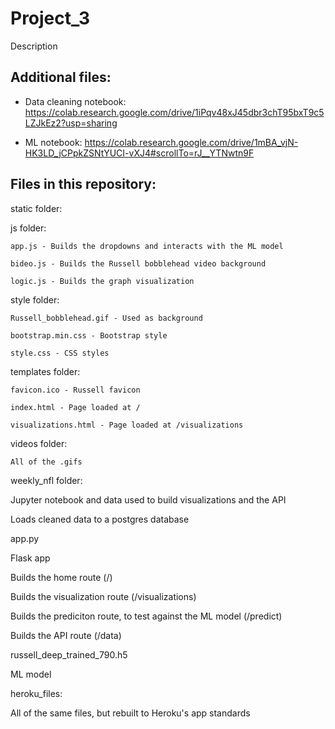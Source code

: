 # Project_3
Description


## Additional files:
* Data cleaning notebook:
  https://colab.research.google.com/drive/1iPqv48xJ45dbr3chT95bxT9c5LZJkEz2?usp=sharing

* ML notebook:
  https://colab.research.google.com/drive/1mBA_vjN-HK3LD_jCPpkZSNtYUCI-vXJ4#scrollTo=rJ__YTNwtn9F

## Files in this repository:
static folder:
  
  js folder:
    
    app.js - Builds the dropdowns and interacts with the ML model
    
    bideo.js - Builds the Russell bobblehead video background
    
    logic.js - Builds the graph visualization

  
  style folder:
    
    Russell_bobblehead.gif - Used as background
    
    bootstrap.min.css - Bootstrap style
    
    style.css - CSS styles

  templates folder:
    
    favicon.ico - Russell favicon
    
    index.html - Page loaded at /
    
    visualizations.html - Page loaded at /visualizations

  videos folder:
    
    All of the .gifs

weekly_nfl folder:
  
  Jupyter notebook and data used to build visualizations and the API
  
  Loads cleaned data to a postgres database

app.py
  
  Flask app
  
  Builds the home route (/)
  
  Builds the visualization route (/visualizations)
  
  Builds the prediciton route, to test against the ML model (/predict)
  
  Builds the API route (/data)

russell_deep_trained_790.h5
  
  ML model

heroku_files:
  
  All of the same files, but rebuilt to Heroku's app standards
